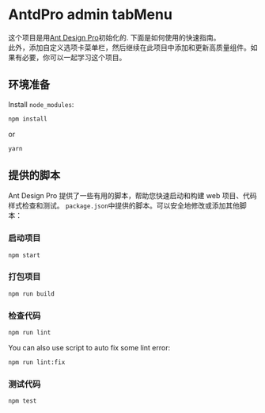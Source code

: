 # AntdPro admin tabMenu

这个项目是用[Ant Design Pro](https://pro.ant.design)初始化的. 下面是如何使用的快速指南。<br> 此外，添加自定义选项卡菜单栏，然后继续在此项目中添加和更新高质量组件。如果有必要，你可以一起学习这个项目。

## 环境准备

Install `node_modules`:

```bash
npm install
```

or

```bash
yarn
```

## 提供的脚本

Ant Design Pro 提供了一些有用的脚本，帮助您快速启动和构建 web 项目、代码样式检查和测试。 `package.json`中提供的脚本。可以安全地修改或添加其他脚本：

### 启动项目

```bash
npm start
```

### 打包项目

```bash
npm run build
```

### 检查代码

```bash
npm run lint
```

You can also use script to auto fix some lint error:

```bash
npm run lint:fix
```

### 测试代码

```bash
npm test
```
